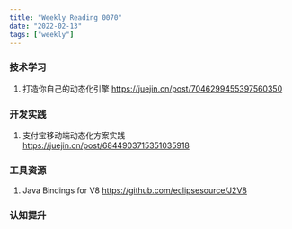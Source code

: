 ```yaml
---
title: "Weekly Reading 0070"
date: "2022-02-13"
tags: ["weekly"]
---
```


### 技术学习
1. 打造你自己的动态化引擎 https://juejin.cn/post/7046299455397560350

### 开发实践
1. 支付宝移动端动态化方案实践 https://juejin.cn/post/6844903715351035918

### 工具资源
1. Java Bindings for V8 https://github.com/eclipsesource/J2V8 

### 认知提升
